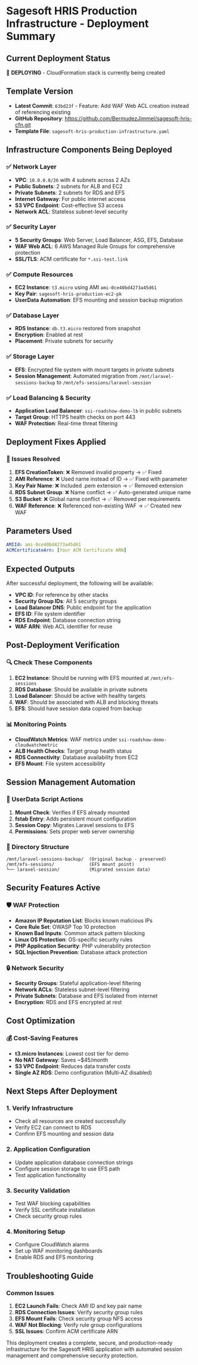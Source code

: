 # Sagesoft HRIS Production Infrastructure - Deployment Summary

## Current Deployment Status
🚀 **DEPLOYING** - CloudFormation stack is currently being created

## Template Version
- **Latest Commit**: `63bd23f` - Feature: Add WAF Web ACL creation instead of referencing existing
- **GitHub Repository**: https://github.com/BermudezJimmel/sagesoft-hris-cfn.git
- **Template File**: `sagesoft-hris-production-infrastructure.yaml`

## Infrastructure Components Being Deployed

### ✅ Network Layer
- **VPC**: `10.0.0.0/26` with 4 subnets across 2 AZs
- **Public Subnets**: 2 subnets for ALB and EC2
- **Private Subnets**: 2 subnets for RDS and EFS
- **Internet Gateway**: For public internet access
- **S3 VPC Endpoint**: Cost-effective S3 access
- **Network ACL**: Stateless subnet-level security

### ✅ Security Layer
- **5 Security Groups**: Web Server, Load Balancer, ASG, EFS, Database
- **WAF Web ACL**: 6 AWS Managed Rule Groups for comprehensive protection
- **SSL/TLS**: ACM certificate for `*.ssi-test.link`

### ✅ Compute Resources
- **EC2 Instance**: `t3.micro` using AMI `ami-0ce40bd4273a45d61`
- **Key Pair**: `sagesoft-hris-production-ec2-pk`
- **UserData Automation**: EFS mounting and session backup migration

### ✅ Database Layer
- **RDS Instance**: `db.t3.micro` restored from snapshot
- **Encryption**: Enabled at rest
- **Placement**: Private subnets for security

### ✅ Storage Layer
- **EFS**: Encrypted file system with mount targets in private subnets
- **Session Management**: Automated migration from `/mnt/laravel-sessions-backup` to `/mnt/efs-sessions/laravel-session`

### ✅ Load Balancing & Security
- **Application Load Balancer**: `ssi-roadshow-demo-lb` in public subnets
- **Target Group**: HTTPS health checks on port 443
- **WAF Protection**: Real-time threat filtering

## Deployment Fixes Applied

### 🔧 Issues Resolved
1. **EFS CreationToken**: ❌ Removed invalid property → ✅ Fixed
2. **AMI Reference**: ❌ Used name instead of ID → ✅ Fixed with parameter
3. **Key Pair Name**: ❌ Included .pem extension → ✅ Removed extension
4. **RDS Subnet Group**: ❌ Name conflict → ✅ Auto-generated unique name
5. **S3 Bucket**: ❌ Global name conflict → ✅ Removed per requirements
6. **WAF Reference**: ❌ Referenced non-existing WAF → ✅ Created new WAF

## Parameters Used
```yaml
AMIId: ami-0ce40bd4273a45d61
ACMCertificateArn: [Your ACM Certificate ARN]
```

## Expected Outputs
After successful deployment, the following will be available:
- **VPC ID**: For reference by other stacks
- **Security Group IDs**: All 5 security groups
- **Load Balancer DNS**: Public endpoint for the application
- **EFS ID**: File system identifier
- **RDS Endpoint**: Database connection string
- **WAF ARN**: Web ACL identifier for reuse

## Post-Deployment Verification

### 🔍 Check These Components
1. **EC2 Instance**: Should be running with EFS mounted at `/mnt/efs-sessions`
2. **RDS Database**: Should be available in private subnets
3. **Load Balancer**: Should be active with healthy targets
4. **WAF**: Should be associated with ALB and blocking threats
5. **EFS**: Should have session data copied from backup

### 📊 Monitoring Points
- **CloudWatch Metrics**: WAF metrics under `ssi-roadshow-demo-cloudwatchmetric`
- **ALB Health Checks**: Target group health status
- **RDS Connectivity**: Database availability from EC2
- **EFS Mount**: File system accessibility

## Session Management Automation

### 🔄 UserData Script Actions
1. **Mount Check**: Verifies if EFS already mounted
2. **fstab Entry**: Adds persistent mount configuration
3. **Session Copy**: Migrates Laravel sessions to EFS
4. **Permissions**: Sets proper web server ownership

### 📁 Directory Structure
```
/mnt/laravel-sessions-backup/  (Original backup - preserved)
/mnt/efs-sessions/             (EFS mount point)
└── laravel-session/           (Migrated session data)
```

## Security Features Active

### 🛡️ WAF Protection
- **Amazon IP Reputation List**: Blocks known malicious IPs
- **Core Rule Set**: OWASP Top 10 protection
- **Known Bad Inputs**: Common attack pattern blocking
- **Linux OS Protection**: OS-specific security rules
- **PHP Application Security**: PHP vulnerability protection
- **SQL Injection Prevention**: Database attack protection

### 🔒 Network Security
- **Security Groups**: Stateful application-level filtering
- **Network ACLs**: Stateless subnet-level filtering
- **Private Subnets**: Database and EFS isolated from internet
- **Encryption**: RDS and EFS encrypted at rest

## Cost Optimization

### 💰 Cost-Saving Features
- **t3.micro Instances**: Lowest cost tier for demo
- **No NAT Gateway**: Saves ~$45/month
- **S3 VPC Endpoint**: Reduces data transfer costs
- **Single AZ RDS**: Demo configuration (Multi-AZ disabled)

## Next Steps After Deployment

### 1. Verify Infrastructure
- Check all resources are created successfully
- Verify EC2 can connect to RDS
- Confirm EFS mounting and session data

### 2. Application Configuration
- Update application database connection strings
- Configure session storage to use EFS path
- Test application functionality

### 3. Security Validation
- Test WAF blocking capabilities
- Verify SSL certificate installation
- Check security group rules

### 4. Monitoring Setup
- Configure CloudWatch alarms
- Set up WAF monitoring dashboards
- Enable RDS and EFS monitoring

## Troubleshooting Guide

### Common Issues
1. **EC2 Launch Fails**: Check AMI ID and key pair name
2. **RDS Connection Issues**: Verify security group rules
3. **EFS Mount Fails**: Check security group NFS access
4. **WAF Not Blocking**: Verify rule group configurations
5. **SSL Issues**: Confirm ACM certificate ARN

This deployment creates a complete, secure, and production-ready infrastructure for the Sagesoft HRIS application with automated session management and comprehensive security protection.
